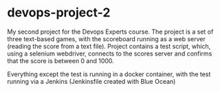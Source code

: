 # devops-project-2

My second project for the Devops Experts course.
The project is a set of three text-based games, with the scoreboard running as a web server (reading the score from a text file).
Project contains a test script, which, using a selenium webdriver, connects to the scores server and confirms that the score is between 0 and 1000.

Everything except the test is running in a docker container, with the test running via a Jenkins (Jenkinsfile created with Blue Ocean)
